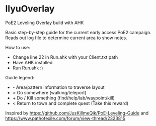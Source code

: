 # IlyuOverlay
PoE2 Leveling Overlay build with AHK

Basic step-by-step guide for the current early access PoE2 campaign.
Reads out log file to determine current area to show notes. 

How to use:
- Change line 22 in Run.ahk with your Client.txt path
- Have AHK installed
- Run Run.ahk :)

Guide legend:
- \- Area/pattern information to traverse layout
- &gt; Go somewhere (walking/teleport)
- \+ Do / Kill something (find/help/lab/waypoint/kill)
- &lt; Return to town and complete quest (Take this reward)

Inspired by https://github.com/JusKillmeQik/PoE-Leveling-Guide
and https://www.pathofexile.com/forum/view-thread/2323815
